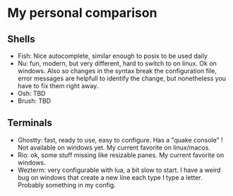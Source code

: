 # My personal comparison

## Shells

- Fish: Nice autocomplete, similar enough to posix to be used daily
- Nu: fun, modern, but very different, hard to switch to on linux. Ok on windows. Also so changes in the syntax break the configuration file, error messages are helpfull to identify the change, but nonetheless you have to fix them right away.
- Osh: TBD
- Brush: TBD

## Terminals

- Ghostty: fast, ready to use, easy to configure. Has a "quake console" ! Not available on windows yet. My current favorite on linux/macos.
- Rio: ok, some stuff missing like resizable panes. My current favorite on windows.
- Wezterm: very configurable with lua, a bit slow to start. I have a weird bug on windows that create a new line each type I type a letter. Probably something in my config.